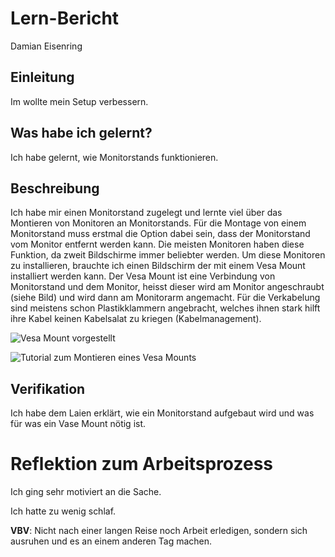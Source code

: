 # Lern-Bericht
Damian Eisenring

## Einleitung 

Im wollte mein Setup verbessern.

## Was habe ich gelernt?

Ich habe gelernt, wie Monitorstands funktionieren.

## Beschreibung

Ich habe mir einen Monitorstand zugelegt und lernte viel über das Montieren von Monitoren an Monitorstands. 
Für die Montage von einem Monitorstand muss erstmal die Option dabei sein, dass der Monitorstand vom Monitor entfernt werden kann. Die meisten Monitoren haben diese Funktion, da zweit Bildschirme immer beliebter werden. Um diese Monitoren zu installieren, brauchte ich einen Bildschirm der mit einem Vesa Mount installiert werden kann. Der Vesa Mount ist eine Verbindung von Monitorstand und dem Monitor, heisst dieser wird am Monitor angeschraubt (siehe Bild) und wird dann am Monitorarm angemacht. Für die Verkabelung sind meistens schon Plastikklammern angebracht, welches ihnen stark hilft ihre Kabel keinen Kabelsalat zu kriegen (Kabelmanagement).


![Vesa Mount vorgestellt](https://target.scene7.com/is/image/Target/GUEST_3d1738f1-d461-4393-976b-07d97f7d1f05?wid=488&hei=488&fmt=pjpeg)



![Tutorial zum Montieren eines Vesa Mounts](https://www.youtube.com/watch?v=-HG7zb1bTUI&t=333s)



## Verifikation

Ich habe dem Laien erklärt, wie ein Monitorstand aufgebaut wird und was für was ein Vase Mount nötig ist.

# Reflektion zum Arbeitsprozess

Ich ging sehr motiviert an die Sache.

Ich hatte zu wenig schlaf. 

**VBV**: Nicht nach einer langen Reise noch Arbeit erledigen, sondern sich ausruhen und es an einem anderen Tag machen.

